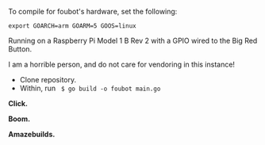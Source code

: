To compile for foubot's hardware, set the following:

	export GOARCH=arm GOARM=5 GOOS=linux

Running on a Raspberry Pi Model 1 B Rev 2 with a GPIO wired to the Big Red Button.

I am a horrible person, and do not care for vendoring in this instance!

- Clone repository.
- Within, run ``` $ go build -o foubot main.go```

**Click.**

**Boom.**

**Amazebuilds.**

